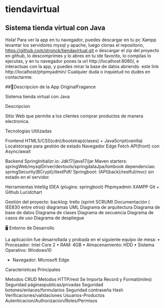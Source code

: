 # tiendavirtual

Sistema tienda virtual con Java
---
Hola! Para ver la app en tu navegador, puedes descargar en tu pc Xampp levantar los servidores mysql y apache, luego clonas el repositorio,
 https://github.com/stronck/tiendavirtual.git o descargar el zip del proyecto en github, lo descomprimes y lo abres en tu ide favorito,
lo compilas lo ejecutas, y en tu navegador pones la url http://localhost:8080/, e interactuas con la app, y puedes mirar la base de datos abriendo.
este link http://localhost/phpmyadmin/ Cualquier duda o inquietud no dudes en contactarme.
 

##🚀Descripcion de la App OriginalFragance

Sistema tienda virtual con Java

Descripcion

Sitio Web que permite a los clientes comprar productos de manera electronica.


Tecnologias Utilizadas

Frontend
HTML5/CSS(cdn)/bootstrap(clases) + JavaScript(vanilla)
Localstorage para gestión de estado
Navegador Edge
Fetch API(front) con Async/await

Backend
SpringInitializr.io: Jdk17/java17/jar
Maven
starters: springWeb/mysqlDriver/devtools/springdataJpa/lombook
dependencias: springSecurity(BCrypt)/itextPdf/
Springboot: (API(back)/restful/mvc) sin estado en el servidor.

Herramientas
Intellig IDEA (plugins: springboot)
Phpmyadmin XAMPP
Git + Github
Lucidchart

Gestión del proyecto:
backlog: trello (sprint SCRUM)
Documentación ( IEE830 entre otros) 
diagramas UML
Diagrama de arquitectura 
Diagrama de base de datos 
Diagrama de clases
Diagrama de secuencia
Diagrama de casos de uso
Diagrama de despliegue

🖥️ Entorno de Desarrollo

La aplicación fue desarrollada y probada en el siguiente equipo de mesa:
• Procesador: Intel Core 2
• RAM: 4GB
• Almacenamiento: HDD
• Sistema Operativo: Windows10
   - Navegador: Microsoft Edge

Características Principales

Metodos CRUD
Metodos HTTP/rest
Se Importa Record y Format(miles)
Seguridad páginaspublicas/privadas
Seguridad botones/enlaces/formularios
Seguridad contraseña Hash
Verificaciones/validaciones
Usuarios-Productos
Autenticacion/Authorizacion/Roles/Permisos
